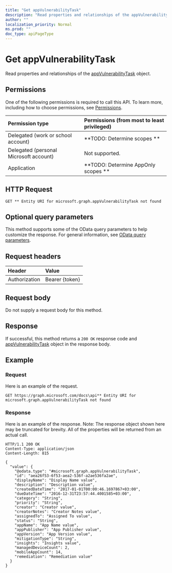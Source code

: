 ```yaml
---
title: "Get appVulnerabilityTask"
description: "Read properties and relationships of the appVulnerabilityTask object."
author: ""
localization_priority: Normal
ms.prod: ""
doc_type: apiPageType
---
```


# Get appVulnerabilityTask

Read properties and relationships of the [appVulnerabilityTask](../resources/appvulnerabilitytask.md) object.

## Permissions
One of the following permissions is required to call this API. To learn more, including how to choose permissions, see [Permissions](/concepts/permissions-reference.md).

|Permission type|Permissions (from most to least privileged)|
|:---|:---|
|Delegated (work or school account)|**TODO: Determine scopes **|
|Delegated (personal Microsoft account)|Not supported.|
|Application|**TODO: Determine AppOnly scopes **|

## HTTP Request
<!-- {
  "blockType": "ignored"
}
-->
``` http
GET ** Entity URI for microsoft.graph.appVulnerabilityTask not found
```

## Optional query parameters
This method supports some of the OData query parameters to help customize the response. For general information, see [OData query parameters](/graph/query-parameters).

## Request headers
|Header|Value|
|:---|:---|
|Authorization|Bearer {token}|

## Request body
Do not supply a request body for this method.

## Response
If successful, this method returns a `200 OK` response code and [appVulnerabilityTask](../resources/appvulnerabilitytask.md) object in the response body.

## Example

### Request
Here is an example of the request.
<!-- {
  "blockType": "request",
  "name": "get_appvulnerabilitytask"
}
-->
``` http
GET https://graph.microsoft.com/docs\api** Entity URI for microsoft.graph.appVulnerabilityTask not found
```

### Response
Here is an example of the response. Note: The response object shown here may be truncated for brevity. All of the properties will be returned from an actual call.
<!-- {
  "blockType": "response",
  "truncated": true,
  "@odata.type": "microsoft.graph.appVulnerabilityTask"
}
-->
``` http
HTTP/1.1 200 OK
Content-Type: application/json
Content-Length: 815

{
  "value": {
    "@odata.type": "#microsoft.graph.appVulnerabilityTask",
    "id": "aea26f53-6f53-aea2-536f-a2ae536fa2ae",
    "displayName": "Display Name value",
    "description": "Description value",
    "createdDateTime": "2017-01-01T00:00:46.1697867+03:00",
    "dueDateTime": "2016-12-31T23:57:44.4001585+03:00",
    "category": "String",
    "priority": "String",
    "creator": "Creator value",
    "creatorNotes": "Creator Notes value",
    "assignedTo": "Assigned To value",
    "status": "String",
    "appName": "App Name value",
    "appPublisher": "App Publisher value",
    "appVersion": "App Version value",
    "mitigationType": "String",
    "insights": "Insights value",
    "managedDeviceCount": 2,
    "mobileAppCount": 14,
    "remediation": "Remediation value"
  }
}
```

